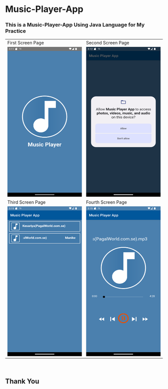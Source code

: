 # Music-Player-App
### This is a Music-Player-App Using Java Language for My Practice <br>


<table>
  <tr>
    <td>First Screen Page</td>
     <td>Second Screen Page</td>
  </tr>
  <tr>
    <td><img src="https://github.com/partharoypc/Music-Player-App/blob/main/ScreenShort/Screenshot_1.png" width=270 height=480></td>
    <td><img src="https://github.com/partharoypc/Music-Player-App/blob/main/ScreenShort/Screenshot_2.png" width=270 height=480></td>
  </tr>
  <tr>
     <td>Third Screen Page</td>
     <td>Fourth Screen Page</td>
  </tr>
   <tr>
    <td><img src="https://github.com/partharoypc/Music-Player-App/blob/main/ScreenShort/Screenshot_3.png" width=270 height=480></td>
    <td><img src="https://github.com/partharoypc/Music-Player-App/blob/main/ScreenShort/Screenshot_4.png" width=270 height=480></td>
  </tr>
 </table>
 <br>
<h2>Thank You</h2>


